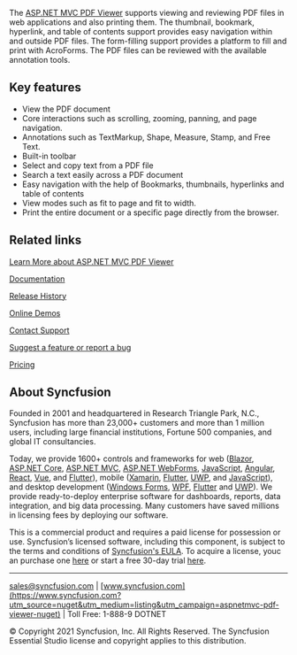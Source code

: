 ﻿The [ASP.NET MVC PDF Viewer](https://www.syncfusion.com/aspnet-mvc-ui-controls/pdf-viewer?utm_source=nuget&utm_medium=listing&utm_campaign=aspnetmvc-pdf-viewer-nuget) supports viewing and reviewing PDF files in web applications and also printing them. The thumbnail, bookmark, hyperlink, and table of contents support provides easy navigation within and outside PDF files. The form-filling support provides a platform to fill and print with AcroForms. The PDF files can be reviewed with the available annotation tools.

## Key features
* View the PDF document
* Core interactions such as scrolling, zooming, panning, and page navigation.
* Annotations such as TextMarkup, Shape, Measure, Stamp, and Free Text.
* Built-in toolbar
* Select and copy text from a PDF file
* Search a text easily across a PDF document
* Easy navigation with the help of Bookmarks, thumbnails, hyperlinks and table of contents
* View modes such as fit to page and fit to width.
* Print the entire document or a specific page directly from the browser.

## Related links
[Learn More about ASP.NET MVC PDF Viewer](https://www.syncfusion.com/aspnet-mvc-ui-controls/pdf-viewer?utm_source=nuget&utm_medium=listing&utm_campaign=aspnetmvc-pdf-viewer-nuget)

[Documentation](https://ej2.syncfusion.com/aspnetmvc/documentation/pdfviewer/getting-started/?utm_source=nuget&utm_medium=listing&utm_campaign=aspnetmvc-pdf-viewer-nuget)

[Release History](https://ej2.syncfusion.com/aspnetmvc/documentation/release-notes/20.4.51/?utm_source=nuget&utm_medium=listing&utm_campaign=aspnetmvc-pdf-viewer-nuget)

[Online Demos](https://ej2.syncfusion.com/aspnetmvc/PdfViewer/Default?utm_source=nuget&utm_medium=listing&utm_campaign=aspnetmvc-pdf-viewer-nuget)

[Contact Support](https://support.syncfusion.com/create)

[Suggest a feature or report a bug](https://www.syncfusion.com/feedback/aspnet-mvc?utm_source=nuget&utm_medium=listing&utm_campaign=aspnetmvc-pdf-viewer-nuget)

[Pricing](https://www.syncfusion.com/sales/products/aspnetmvc?utm_source=nuget&utm_medium=listing&utm_campaign=aspnetmvc-pdf-viewer-nuget)

## About Syncfusion
Founded in 2001 and headquartered in Research Triangle Park, N.C., Syncfusion has more than 23,000+ customers and more than 1 million users, including large financial institutions, Fortune 500 companies, and global IT consultancies.
 
Today, we provide 1600+ controls and frameworks for web ([Blazor](https://www.syncfusion.com/blazor-components?utm_source=nuget&utm_medium=listing&utm_campaign=aspnetmvc-pdf-viewer-nuget), [ASP.NET Core](https://www.syncfusion.com/aspnet-core-ui-controls?utm_source=nuget&utm_medium=listing&utm_campaign=aspnetmvc-pdf-viewer-nuget), [ASP.NET MVC](https://www.syncfusion.com/aspnet-mvc-ui-controls?utm_source=nuget&utm_medium=listing&utm_campaign=aspnetmvc-pdf-viewer-nuget), [ASP.NET WebForms](https://www.syncfusion.com/jquery/aspnet-webforms-ui-controls?utm_source=nuget&utm_medium=listing&utm_campaign=aspnetmvc-pdf-viewer-nuget), [JavaScript](https://www.syncfusion.com/javascript-ui-controls?utm_source=nuget&utm_medium=listing&utm_campaign=aspnetmvc-pdf-viewer-nuget), [Angular](https://www.syncfusion.com/angular-ui-components?utm_source=nuget&utm_medium=listing&utm_campaign=aspnetmvc-pdf-viewer-nuget), [React](https://www.syncfusion.com/react-ui-components?utm_source=nuget&utm_medium=listing&utm_campaign=aspnetmvc-pdf-viewer-nuget), [Vue](https://www.syncfusion.com/vue-ui-components?utm_source=nuget&utm_medium=listing&utm_campaign=aspnetmvc-pdf-viewer-nuget), and [Flutter](https://www.syncfusion.com/flutter-widgets?utm_source=nuget&utm_medium=listing&utm_campaign=aspnetmvc-pdf-viewer-nuget)), mobile ([Xamarin](https://www.syncfusion.com/xamarin-ui-controls?utm_source=nuget&utm_medium=listing&utm_campaign=aspnetmvc-pdf-viewer-nuget), [Flutter](https://www.syncfusion.com/flutter-widgets?utm_source=nuget&utm_medium=listing&utm_campaign=aspnetmvc-pdf-viewer-nuget), [UWP](https://www.syncfusion.com/uwp-ui-controls?utm_source=nuget&utm_medium=listing&utm_campaign=aspnetmvc-pdf-viewer-nuget), and [JavaScript](https://www.syncfusion.com/javascript-ui-controls?utm_source=nuget&utm_medium=listing&utm_campaign=aspnetmvc-pdf-viewer-nuget)), and desktop development ([Windows Forms](https://www.syncfusion.com/winforms-ui-controls?utm_source=nuget&utm_medium=listing&utm_campaign=aspnetmvc-pdf-viewer-nuget), [WPF](https://www.syncfusion.com/wpf-ui-controls?utm_source=nuget&utm_medium=listing&utm_campaign=aspnetmvc-pdf-viewer-nuget), [Flutter](https://www.syncfusion.com/flutter-widgets?utm_source=nuget&utm_medium=listing&utm_campaign=aspnetmvc-pdf-viewer-nuget) and [UWP](https://www.syncfusion.com/uwp-ui-controls?utm_source=nuget&utm_medium=listing&utm_campaign=aspnetmvc-pdf-viewer-nuget)). We provide ready-to-deploy enterprise software for dashboards, reports, data integration, and big data processing. Many customers have saved millions in licensing fees by deploying our software.

		
This is a commercial product and requires a paid license for possession or use. Syncfusion’s licensed software, including this component, is subject to the terms and conditions of [Syncfusion's EULA](https://www.syncfusion.com/eula/es/?utm_source=nuget&utm_medium=listing&utm_campaign=aspnetmvc-pdf-viewer-nuget). To acquire a license, youc an purchase one [here](https://www.syncfusion.com/sales/products?utm_source=nuget&utm_medium=listing&utm_campaign=aspnetmvc-pdf-viewer-nuget) or start a free 30-day trial [here](https://www.syncfusion.com/account/manage-trials/start-trials?utm_source=nuget&utm_medium=listing&utm_campaign=aspnetmvc-pdf-viewer-nuget).

___

[sales@syncfusion.com](mailto:sales@syncfusion.com?Subject=Syncfusion%20Xamarin%20Scheduler%20-%20NuGet) | [www.syncfusion.com](https://www.syncfusion.com?utm_source=nuget&utm_medium=listing&utm_campaign=aspnetmvc-pdf-viewer-nuget) | Toll Free: 1-888-9 DOTNET

© Copyright 2021 Syncfusion, Inc. All Rights Reserved. The Syncfusion Essential Studio license and copyright applies to this distribution.
